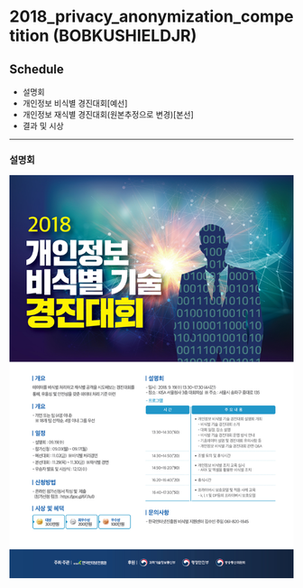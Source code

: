# 2018_privacy_anonymization_competition (BOBKUSHIELDJR)

## Schedule
 - 설명회
 - 개인정보 비식별 경진대회[예선]
 - 개인정보 재식별 경진대회(원본추정으로 변경)[본선]
 - 결과 및 시상
 
---- 

### 설명회
![비식별 경진대회 설명회](https://github.com/zel0rd/2018_privacy_anonymization_competition/blob/master/References/2018개인정보비식별경진대회_설명회.jpg)
